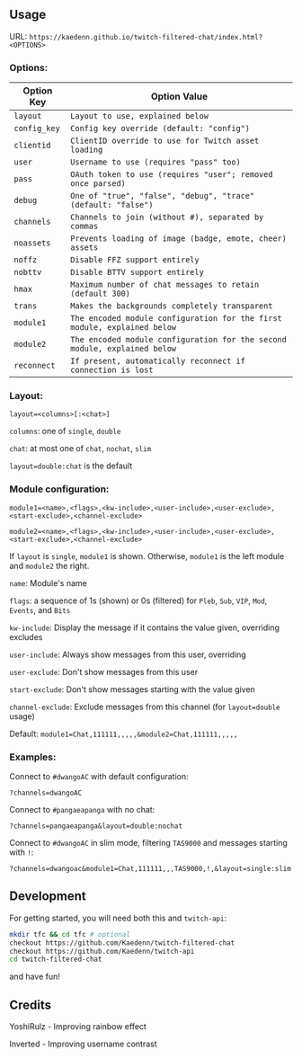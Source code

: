 ## UsageURL: `https://kaedenn.github.io/twitch-filtered-chat/index.html?<OPTIONS>`### Options:| Option Key     | Option Value ||----------------|--------------||  `layout`      | `Layout to use, explained below` ||  `config_key`  | `Config key override (default: "config")` ||  `clientid`    | `ClientID override to use for Twitch asset loading` ||  `user`        | `Username to use (requires "pass" too)` ||  `pass`        | `OAuth token to use (requires "user"; removed once parsed)` ||  `debug`       | `One of "true", "false", "debug", "trace" (default: "false")` ||  `channels`    | `Channels to join (without #), separated by commas` ||  `noassets`    | `Prevents loading of image (badge, emote, cheer) assets` ||  `noffz`       | `Disable FFZ support entirely` ||  `nobttv`      | `Disable BTTV support entirely` ||  `hmax`        | `Maximum number of chat messages to retain (default 300)` ||  `trans`       | `Makes the backgrounds completely transparent` ||  `module1`     | `The encoded module configuration for the first module, explained below` ||  `module2`     | `The encoded module configuration for the second module, explained below` ||  `reconnect`   | `If present, automatically reconnect if connection is lost` |### Layout:`layout=<columns>[:<chat>]``columns`: one of `single`, `double``chat`: at most one of `chat`, `nochat`, `slim``layout=double:chat` is the default### Module configuration:`module1=<name>,<flags>,<kw-include>,<user-include>,<user-exclude>,<start-exclude>,<channel-exclude>``module2=<name>,<flags>,<kw-include>,<user-include>,<user-exclude>,<start-exclude>,<channel-exclude>`If `layout` is `single`, `module1` is shown. Otherwise, `module1` is the left module and `module2` the right.`name`: Module's name`flags`: a sequence of 1s (shown) or 0s (filtered) for `Pleb`, `Sub`, `VIP`, `Mod`, `Events`, and `Bits``kw-include`: Display the message if it contains the value given, overriding excludes`user-include`: Always show messages from this user, overriding`user-exclude`: Don't show messages from this user`start-exclude`: Don't show messages starting with the value given`channel-exclude`: Exclude messages from this channel (for `layout=double` usage)Default: `module1=Chat,111111,,,,,&module2=Chat,111111,,,,,`### Examples:Connect to `#dwangoAC` with default configuration:  `?channels=dwangoAC`Connect to `#pangaeapanga` with no chat:  `?channels=pangaeapanga&layout=double:nochat`Connect to `#dwangoAC` in slim mode, filtering `TAS9000` and messages starting with `!`:  `?channels=dwangoac&module1=Chat,111111,,,TAS9000,!,&layout=single:slim`## DevelopmentFor getting started, you will need both this and `twitch-api`:```bashmkdir tfc && cd tfc # optionalcheckout https://github.com/Kaedenn/twitch-filtered-chatcheckout https://github.com/Kaedenn/twitch-apicd twitch-filtered-chat```and have fun!## CreditsYoshiRulz - Improving rainbow effectInverted - Improving username contrast
